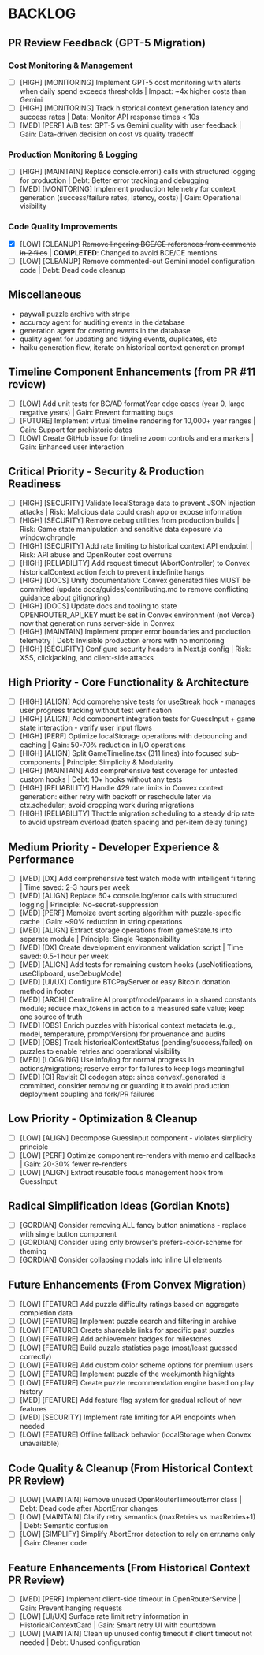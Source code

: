 # BACKLOG

## PR Review Feedback (GPT-5 Migration)

### Cost Monitoring & Management

- [ ] [HIGH] [MONITORING] Implement GPT-5 cost monitoring with alerts when daily spend exceeds thresholds | Impact: ~4x higher costs than Gemini
- [ ] [HIGH] [MONITORING] Track historical context generation latency and success rates | Data: Monitor API response times < 10s
- [ ] [MED] [PERF] A/B test GPT-5 vs Gemini quality with user feedback | Gain: Data-driven decision on cost vs quality tradeoff

### Production Monitoring & Logging

- [ ] [HIGH] [MAINTAIN] Replace console.error() calls with structured logging for production | Debt: Better error tracking and debugging
- [ ] [MED] [MONITORING] Implement production telemetry for context generation (success/failure rates, latency, costs) | Gain: Operational visibility

### Code Quality Improvements

- [x] [LOW] [CLEANUP] ~~Remove lingering BCE/CE references from comments in 2 files~~ | **COMPLETED**: Changed to avoid BCE/CE mentions
- [ ] [LOW] [CLEANUP] Remove commented-out Gemini model configuration code | Debt: Dead code cleanup

## Miscellaneous

- paywall puzzle archive with stripe
- accuracy agent for auditing events in the database
- generation agent for creating events in the database
- quality agent for updating and tidying events, duplicates, etc
- haiku generation flow, iterate on historical context generation prompt

## Timeline Component Enhancements (from PR #11 review)

- [ ] [LOW] Add unit tests for BC/AD formatYear edge cases (year 0, large negative years) | Gain: Prevent formatting bugs
- [ ] [FUTURE] Implement virtual timeline rendering for 10,000+ year ranges | Gain: Support for prehistoric dates
- [ ] [LOW] Create GitHub issue for timeline zoom controls and era markers | Gain: Enhanced user interaction

## Critical Priority - Security & Production Readiness

- [ ] [HIGH] [SECURITY] Validate localStorage data to prevent JSON injection attacks | Risk: Malicious data could crash app or expose information
- [ ] [HIGH] [SECURITY] Remove debug utilities from production builds | Risk: Game state manipulation and sensitive data exposure via window.chrondle
- [ ] [HIGH] [SECURITY] Add rate limiting to historical context API endpoint | Risk: API abuse and OpenRouter cost overruns
- [ ] [HIGH] [RELIABILITY] Add request timeout (AbortController) to Convex historicalContext action fetch to prevent indefinite hangs
- [ ] [HIGH] [DOCS] Unify documentation: Convex generated files MUST be committed (update docs/guides/contributing.md to remove conflicting guidance about gitignoring)
- [ ] [HIGH] [DOCS] Update docs and tooling to state OPENROUTER_API_KEY must be set in Convex environment (not Vercel) now that generation runs server-side in Convex
- [ ] [HIGH] [MAINTAIN] Implement proper error boundaries and production telemetry | Debt: Invisible production errors with no monitoring
- [ ] [HIGH] [SECURITY] Configure security headers in Next.js config | Risk: XSS, clickjacking, and client-side attacks

## High Priority - Core Functionality & Architecture

- [ ] [HIGH] [ALIGN] Add comprehensive tests for useStreak hook - manages user progress tracking without test verification
- [ ] [HIGH] [ALIGN] Add component integration tests for GuessInput + game state interaction - verify user input flows
- [ ] [HIGH] [PERF] Optimize localStorage operations with debouncing and caching | Gain: 50-70% reduction in I/O operations
- [ ] [HIGH] [ALIGN] Split GameTimeline.tsx (311 lines) into focused sub-components | Principle: Simplicity & Modularity
- [ ] [HIGH] [MAINTAIN] Add comprehensive test coverage for untested custom hooks | Debt: 10+ hooks without any tests
- [ ] [HIGH] [RELIABILITY] Handle 429 rate limits in Convex context generation: either retry with backoff or reschedule later via ctx.scheduler; avoid dropping work during migrations
- [ ] [HIGH] [RELIABILITY] Throttle migration scheduling to a steady drip rate to avoid upstream overload (batch spacing and per-item delay tuning)

## Medium Priority - Developer Experience & Performance

- [ ] [MED] [DX] Add comprehensive test watch mode with intelligent filtering | Time saved: 2-3 hours per week
- [ ] [MED] [ALIGN] Replace 60+ console.log/error calls with structured logging | Principle: No-secret-suppression
- [ ] [MED] [PERF] Memoize event sorting algorithm with puzzle-specific cache | Gain: ~90% reduction in string operations
- [ ] [MED] [ALIGN] Extract storage operations from gameState.ts into separate module | Principle: Single Responsibility
- [ ] [MED] [DX] Create development environment validation script | Time saved: 0.5-1 hour per week
- [ ] [MED] [ALIGN] Add tests for remaining custom hooks (useNotifications, useClipboard, useDebugMode)
- [ ] [MED] [UI/UX] Configure BTCPayServer or easy Bitcoin donation method in footer
- [ ] [MED] [ARCH] Centralize AI prompt/model/params in a shared constants module; reduce max_tokens in action to a measured safe value; keep one source of truth
- [ ] [MED] [OBS] Enrich puzzles with historical context metadata (e.g., model, temperature, promptVersion) for provenance and audits
- [ ] [MED] [OBS] Track historicalContextStatus (pending/success/failed) on puzzles to enable retries and operational visibility
- [ ] [MED] [LOGGING] Use info/log for normal progress in actions/migrations; reserve error for failures to keep logs meaningful
- [ ] [MED] [CI] Revisit CI codegen step: since convex/\_generated is committed, consider removing or guarding it to avoid production deployment coupling and fork/PR failures

## Low Priority - Optimization & Cleanup

- [ ] [LOW] [ALIGN] Decompose GuessInput component - violates simplicity principle
- [ ] [LOW] [PERF] Optimize component re-renders with memo and callbacks | Gain: 20-30% fewer re-renders
- [ ] [LOW] [ALIGN] Extract reusable focus management hook from GuessInput

## Radical Simplification Ideas (Gordian Knots)

- [ ] [GORDIAN] Consider removing ALL fancy button animations - replace with single button component
- [ ] [GORDIAN] Consider using only browser's prefers-color-scheme for theming
- [ ] [GORDIAN] Consider collapsing modals into inline UI elements

## Future Enhancements (From Convex Migration)

- [ ] [LOW] [FEATURE] Add puzzle difficulty ratings based on aggregate completion data
- [ ] [LOW] [FEATURE] Implement puzzle search and filtering in archive
- [ ] [LOW] [FEATURE] Create shareable links for specific past puzzles
- [ ] [LOW] [FEATURE] Add achievement badges for milestones
- [ ] [LOW] [FEATURE] Build puzzle statistics page (most/least guessed correctly)
- [ ] [LOW] [FEATURE] Add custom color scheme options for premium users
- [ ] [LOW] [FEATURE] Implement puzzle of the week/month highlights
- [ ] [LOW] [FEATURE] Create puzzle recommendation engine based on play history
- [ ] [MED] [FEATURE] Add feature flag system for gradual rollout of new features
- [ ] [MED] [SECURITY] Implement rate limiting for API endpoints when needed
- [ ] [LOW] [FEATURE] Offline fallback behavior (localStorage when Convex unavailable)

## Code Quality & Cleanup (From Historical Context PR Review)

- [ ] [LOW] [MAINTAIN] Remove unused OpenRouterTimeoutError class | Debt: Dead code after AbortError changes
- [ ] [LOW] [MAINTAIN] Clarify retry semantics (maxRetries vs maxRetries+1) | Debt: Semantic confusion
- [ ] [LOW] [SIMPLIFY] Simplify AbortError detection to rely on err.name only | Gain: Cleaner code

## Feature Enhancements (From Historical Context PR Review)

- [ ] [MED] [PERF] Implement client-side timeout in OpenRouterService | Gain: Prevent hanging requests
- [ ] [LOW] [UI/UX] Surface rate limit retry information in HistoricalContextCard | Gain: Smart retry UI with countdown
- [ ] [LOW] [MAINTAIN] Clean up unused config.timeout if client timeout not needed | Debt: Unused configuration
